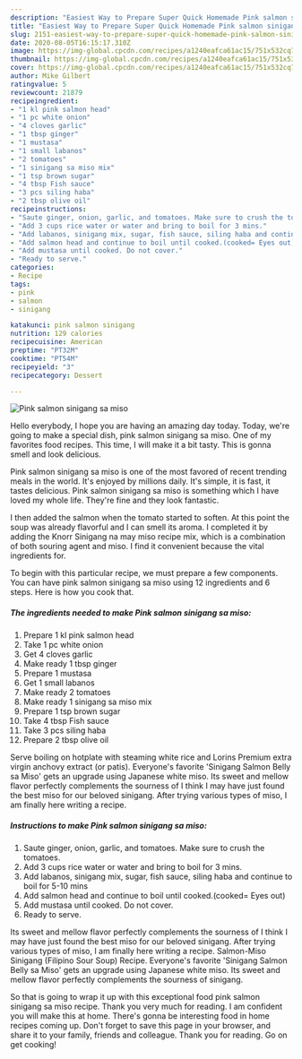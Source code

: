 ```yaml
---
description: "Easiest Way to Prepare Super Quick Homemade Pink salmon sinigang sa miso"
title: "Easiest Way to Prepare Super Quick Homemade Pink salmon sinigang sa miso"
slug: 2151-easiest-way-to-prepare-super-quick-homemade-pink-salmon-sinigang-sa-miso
date: 2020-08-05T16:15:17.310Z
image: https://img-global.cpcdn.com/recipes/a1240eafca61ac15/751x532cq70/pink-salmon-sinigang-sa-miso-recipe-main-photo.jpg
thumbnail: https://img-global.cpcdn.com/recipes/a1240eafca61ac15/751x532cq70/pink-salmon-sinigang-sa-miso-recipe-main-photo.jpg
cover: https://img-global.cpcdn.com/recipes/a1240eafca61ac15/751x532cq70/pink-salmon-sinigang-sa-miso-recipe-main-photo.jpg
author: Mike Gilbert
ratingvalue: 5
reviewcount: 21879
recipeingredient:
- "1 kl pink salmon head"
- "1 pc white onion"
- "4 cloves garlic"
- "1 tbsp ginger"
- "1 mustasa"
- "1 small labanos"
- "2 tomatoes"
- "1 sinigang sa miso mix"
- "1 tsp brown sugar"
- "4 tbsp Fish sauce"
- "3 pcs siling haba"
- "2 tbsp olive oil"
recipeinstructions:
- "Saute ginger, onion, garlic, and tomatoes. Make sure to crush the tomatoes."
- "Add 3 cups rice water or water and bring to boil for 3 mins."
- "Add labanos, sinigang mix, sugar, fish sauce, siling haba and continue to boil for 5-10 mins"
- "Add salmon head and continue to boil until cooked.(cooked= Eyes out)"
- "Add mustasa until cooked. Do not cover."
- "Ready to serve."
categories:
- Recipe
tags:
- pink
- salmon
- sinigang

katakunci: pink salmon sinigang 
nutrition: 129 calories
recipecuisine: American
preptime: "PT32M"
cooktime: "PT54M"
recipeyield: "3"
recipecategory: Dessert

---
```



![Pink salmon sinigang sa miso](https://img-global.cpcdn.com/recipes/a1240eafca61ac15/751x532cq70/pink-salmon-sinigang-sa-miso-recipe-main-photo.jpg)

Hello everybody, I hope you are having an amazing day today. Today, we're going to make a special dish, pink salmon sinigang sa miso. One of my favorites food recipes. This time, I will make it a bit tasty. This is gonna smell and look delicious.

Pink salmon sinigang sa miso is one of the most favored of recent trending meals in the world. It's enjoyed by millions daily. It's simple, it is fast, it tastes delicious. Pink salmon sinigang sa miso is something which I have loved my whole life. They're fine and they look fantastic.

I then added the salmon when the tomato started to soften. At this point the soup was already flavorful and I can smell its aroma. I completed it by adding the Knorr Sinigang na may miso recipe mix, which is a combination of both souring agent and miso. I find it convenient because the vital ingredients for.


To begin with this particular recipe, we must prepare a few components. You can have pink salmon sinigang sa miso using 12 ingredients and 6 steps. Here is how you cook that.

<!--inarticleads1-->

##### The ingredients needed to make Pink salmon sinigang sa miso:

1. Prepare 1 kl pink salmon head
1. Take 1 pc white onion
1. Get 4 cloves garlic
1. Make ready 1 tbsp ginger
1. Prepare 1 mustasa
1. Get 1 small labanos
1. Make ready 2 tomatoes
1. Make ready 1 sinigang sa miso mix
1. Prepare 1 tsp brown sugar
1. Take 4 tbsp Fish sauce
1. Take 3 pcs siling haba
1. Prepare 2 tbsp olive oil


Serve boiling on hotplate with steaming white rice and Lorins Premium extra virgin anchovy extract (or patis). Everyone&#39;s favorite &#39;Sinigang Salmon Belly sa Miso&#39; gets an upgrade using Japanese white miso. Its sweet and mellow flavor perfectly complements the sourness of I think I may have just found the best miso for our beloved sinigang. After trying various types of miso, I am finally here writing a recipe. 

<!--inarticleads2-->

##### Instructions to make Pink salmon sinigang sa miso:

1. Saute ginger, onion, garlic, and tomatoes. Make sure to crush the tomatoes.
1. Add 3 cups rice water or water and bring to boil for 3 mins.
1. Add labanos, sinigang mix, sugar, fish sauce, siling haba and continue to boil for 5-10 mins
1. Add salmon head and continue to boil until cooked.(cooked= Eyes out)
1. Add mustasa until cooked. Do not cover.
1. Ready to serve.


Its sweet and mellow flavor perfectly complements the sourness of I think I may have just found the best miso for our beloved sinigang. After trying various types of miso, I am finally here writing a recipe. Salmon-Miso Sinigang (Filipino Sour Soup) Recipe. Everyone&#39;s favorite &#39;Sinigang Salmon Belly sa Miso&#39; gets an upgrade using Japanese white miso. Its sweet and mellow flavor perfectly complements the sourness of sinigang. 

So that is going to wrap it up with this exceptional food pink salmon sinigang sa miso recipe. Thank you very much for reading. I am confident you will make this at home. There's gonna be interesting food in home recipes coming up. Don't forget to save this page in your browser, and share it to your family, friends and colleague. Thank you for reading. Go on get cooking!
